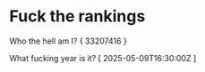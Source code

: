 # Fuck the rankings

Who the hell am I?
{ 33207416 }

What fucking year is it?
[ 2025-05-09T16:30:00Z ]
